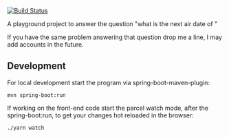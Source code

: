 [![Build Status](https://travis-ci.org/hennr/series-stalker.svg?branch=master)](https://travis-ci.org/hennr/series-stalker)

A playground project to answer the question "what is the next air date of <your favorite tv show here>"

If you have the same problem answering that question drop me a line, I may add accounts in the future.

## Development

For local development start the program via spring-boot-maven-plugin:

    mvn spring-boot:run

If working on the front-end code start the parcel watch mode, after the spring-boot:run, to get your changes hot reloaded in the browser:

    ./yarn watch
